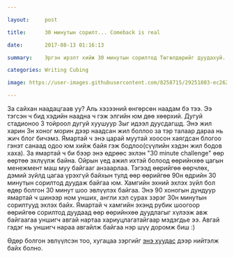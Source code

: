 ```yaml
---

layout:     post

title:      30 минутын сорилт... Comeback is real

date:       2017-08-13 01:16:13

summary:    Эргэн ирэлт хийж 30 минутын сорилтод Төгөлдөрийг дуудахуй.

categories: Writing Cubing

image: https://user-images.githubusercontent.com/8258715/29251803-ec2624a0-8096-11e7-9d0b-ffeee54adeda.png

---
```


За сайхан наадацгаав уу? Аль хэзээний өнгөрсөн наадам бэ тээ. Ээ тэгсэн ч бид хэдийн наадна ч гэж элгийн юм дөө хөөрхий. Дугуй стадионоо 3 тойроол дугуй хуушуур 3ыг идээл дуусдагшд. Энэ жил харин 3н хоног морин дээр наадсан жил боллоо за тэр талаар дараа нь жич блог бичэмз. Ямартай ч энэ царай муутай хоосон хаягдсан блогоо гэнэт санаад одоо юм хийж байя гэж бодлоо(сүүлийн хэдэн жил бодов хаха). За ямартай ч би бээр энэ өдрөөс эхлэн "30 minute challenge" өөр өөртөө эхлүүлж байна. Ойрын үед ажил ихтэй болоод өөрийнхөө цагын менежмент маш муу байгааг анзаарлаа. Тэгээд өөрийгөө өөрчлөх, дэмий зүйлд цагаа үрэхгүй байхын тулд өөр өөрийгөө 90н өдрийн 30 минутын сорилтод дуудаж байгаа юм. Хамгийн эхний эхлэх зүйл бол өдөр болгон 30 минут шоо эвлүүлэх байгаа. Энэ 90 хоногын дундуур ямартай ч шинээр ном унших, англи хэл сурах зэрэг 30н минутын сорилтууд эхлэх байх. Ямартай ч хамгийн эхэнд рубик шоогоор өөрийгөө сорилтод дуудаад өөр өөрийнхөө дуудлагыг хүлээж авж байгаагаа уншигч авгай нартаа хариуцлагатайгаар мэдэгдье ээ. Авгай гэдэг нь уншигч нараа авгайлж байгаа нэр шүү доромж биш :) 



Өдөр болгон эвлүүлсэн тоо, хугацаа зэргийг [энэ хуудас](https://tgldr.github.io/30-minutes-rubik/) дээр нийтэлж байх болно. 